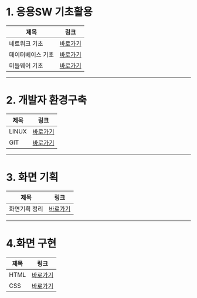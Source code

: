 <h1>1. 응용SW 기초활용</h1>	

|제목|링크|
|----------|---|	
|네트워크 기초|[바로가기](https://github.com/Maze-o/MYNOTE/tree/main/DOCUMENT/%EC%9D%91%EC%9A%A9SW%EA%B8%B0%EC%B4%88%EA%B8%B0%EC%88%A0%ED%99%9C%EC%9A%A9/%EB%84%A4%ED%8A%B8%EC%9B%8C%ED%81%AC%EA%B8%B0%EC%B4%88)|	
|데이터베이스 기초|[바로가기](https://github.com/Maze-o/MYNOTE/tree/main/DOCUMENT/%EC%9D%91%EC%9A%A9SW%EA%B8%B0%EC%B4%88%EA%B8%B0%EC%88%A0%ED%99%9C%EC%9A%A9/%EB%8D%B0%EC%9D%B4%ED%84%B0%EB%B2%A0%EC%9D%B4%EC%8A%A4%EA%B8%B0%EC%B4%88)|	
|미들웨어 기초|[바로가기](https://github.com/Maze-o/MYNOTE/tree/main/DOCUMENT/%EC%9D%91%EC%9A%A9SW%EA%B8%B0%EC%B4%88%EA%B8%B0%EC%88%A0%ED%99%9C%EC%9A%A9/%EB%AF%B8%EB%93%A4%EC%9B%A8%EC%96%B4%EA%B8%B0%EC%B4%88)|	

<hr/>

<h1>2. 개발자 환경구축</h1>

|제목|링크|
|----------|---|	
|LINUX|[바로가기](https://github.com/Maze-o/MYNOTE/tree/main/DOCUMENT/%EA%B0%9C%EB%B0%9C%EC%9E%90%20%ED%99%98%EA%B2%BD%EA%B5%AC%EC%B6%95/LINUX)|
|GIT|[바로가기](https://github.com/Maze-o/MYNOTE/tree/main/DOCUMENT/%EA%B0%9C%EB%B0%9C%EC%9E%90%20%ED%99%98%EA%B2%BD%EA%B5%AC%EC%B6%95/GIT)|


<hr/>


<h1>3. 화면 기획</h1>
 
|제목|링크|
|----------|---|
|화면기획 정리|[바로가기](https://github.com/Maze-o/MYNOTE/tree/main/DOCUMENT/%ED%99%94%EB%A9%B4%EA%B8%B0%ED%9A%8D)|

<hr/>

<h1>4.화면 구현</h1>

|제목|링크|
|----------|---|
|HTML|[바로가기](https://github.com/Maze-o/MYNOTE/tree/main/DOCUMENT/%ED%99%94%EB%A9%B4%EA%B5%AC%ED%98%84/HTML)|
|CSS|[바로가기](https://github.com/Maze-o/MYNOTE/tree/main/DOCUMENT/%ED%99%94%EB%A9%B4%EA%B5%AC%ED%98%84/CSS)|











